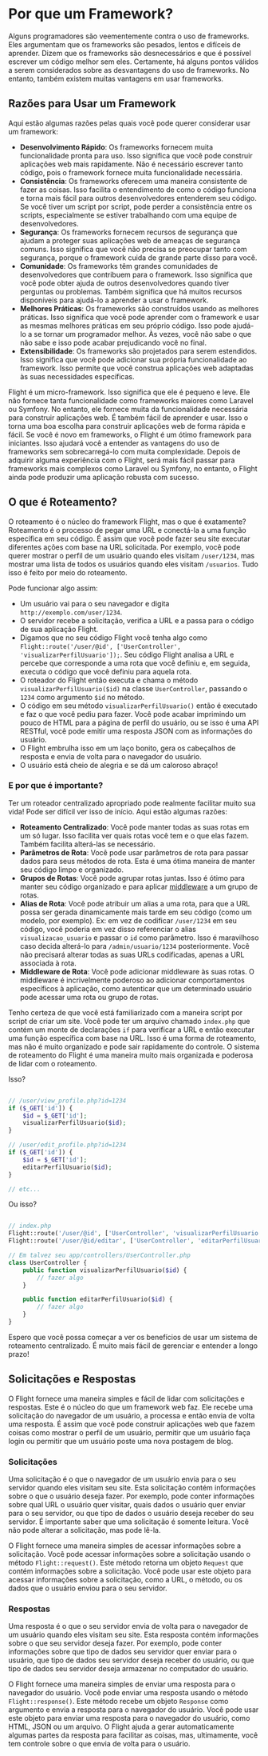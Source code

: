# Por que um Framework?

Alguns programadores são veementemente contra o uso de frameworks. Eles argumentam que os frameworks são pesados, lentos e difíceis de aprender. Dizem que os frameworks são desnecessários e que é possível escrever um código melhor sem eles. Certamente, há alguns pontos válidos a serem considerados sobre as desvantagens do uso de frameworks. No entanto, também existem muitas vantagens em usar frameworks.

## Razões para Usar um Framework

Aqui estão algumas razões pelas quais você pode querer considerar usar um framework:

- **Desenvolvimento Rápido**: Os frameworks fornecem muita funcionalidade pronta para uso. Isso significa que você pode construir aplicações web mais rapidamente. Não é necessário escrever tanto código, pois o framework fornece muita funcionalidade necessária.
- **Consistência**: Os frameworks oferecem uma maneira consistente de fazer as coisas. Isso facilita o entendimento de como o código funciona e torna mais fácil para outros desenvolvedores entenderem seu código. Se você tiver um script por script, pode perder a consistência entre os scripts, especialmente se estiver trabalhando com uma equipe de desenvolvedores.
- **Segurança**: Os frameworks fornecem recursos de segurança que ajudam a proteger suas aplicações web de ameaças de segurança comuns. Isso significa que você não precisa se preocupar tanto com segurança, porque o framework cuida de grande parte disso para você.
- **Comunidade**: Os frameworks têm grandes comunidades de desenvolvedores que contribuem para o framework. Isso significa que você pode obter ajuda de outros desenvolvedores quando tiver perguntas ou problemas. Também significa que há muitos recursos disponíveis para ajudá-lo a aprender a usar o framework.
- **Melhores Práticas**: Os frameworks são construídos usando as melhores práticas. Isso significa que você pode aprender com o framework e usar as mesmas melhores práticas em seu próprio código. Isso pode ajudá-lo a se tornar um programador melhor. Às vezes, você não sabe o que não sabe e isso pode acabar prejudicando você no final.
- **Extensibilidade**: Os frameworks são projetados para serem estendidos. Isso significa que você pode adicionar sua própria funcionalidade ao framework. Isso permite que você construa aplicações web adaptadas às suas necessidades específicas.

Flight é um micro-framework. Isso significa que ele é pequeno e leve. Ele não fornece tanta funcionalidade como frameworks maiores como Laravel ou Symfony. No entanto, ele fornece muita da funcionalidade necessária para construir aplicações web. É também fácil de aprender e usar. Isso o torna uma boa escolha para construir aplicações web de forma rápida e fácil. Se você é novo em frameworks, o Flight é um ótimo framework para iniciantes. Isso ajudará você a entender as vantagens do uso de frameworks sem sobrecarregá-lo com muita complexidade. Depois de adquirir alguma experiência com o Flight, será mais fácil passar para frameworks mais complexos como Laravel ou Symfony, no entanto, o Flight ainda pode produzir uma aplicação robusta com sucesso.

## O que é Roteamento?

O roteamento é o núcleo do framework Flight, mas o que é exatamente? Roteamento é o processo de pegar uma URL e conectá-la a uma função específica em seu código. É assim que você pode fazer seu site executar diferentes ações com base na URL solicitada. Por exemplo, você pode querer mostrar o perfil de um usuário quando eles visitam `/user/1234`, mas mostrar uma lista de todos os usuários quando eles visitam `/usuarios`. Tudo isso é feito por meio do roteamento.

Pode funcionar algo assim:

- Um usuário vai para o seu navegador e digita `http://exemplo.com/user/1234`.
- O servidor recebe a solicitação, verifica a URL e a passa para o código de sua aplicação Flight.
- Digamos que no seu código Flight você tenha algo como `Flight::route('/user/@id', ['UserController', 'visualizarPerfilUsuario']);`. Seu código Flight analisa a URL e percebe que corresponde a uma rota que você definiu e, em seguida, executa o código que você definiu para aquela rota.
- O roteador do Flight então executa e chama o método `visualizarPerfilUsuario($id)` na classe `UserController`, passando o `1234` como argumento `$id` no método.
- O código em seu método `visualizarPerfilUsuario()` então é executado e faz o que você pediu para fazer. Você pode acabar imprimindo um pouco de HTML para a página de perfil do usuário, ou se isso é uma API RESTful, você pode emitir uma resposta JSON com as informações do usuário.
- O Flight embrulha isso em um laço bonito, gera os cabeçalhos de resposta e envia de volta para o navegador do usuário.
- O usuário está cheio de alegria e se dá um caloroso abraço!

### E por que é importante?

Ter um roteador centralizado apropriado pode realmente facilitar muito sua vida! Pode ser difícil ver isso de início. Aqui estão algumas razões:

- **Roteamento Centralizado**: Você pode manter todas as suas rotas em um só lugar. Isso facilita ver quais rotas você tem e o que elas fazem. Também facilita alterá-las se necessário.
- **Parâmetros de Rota**: Você pode usar parâmetros de rota para passar dados para seus métodos de rota. Esta é uma ótima maneira de manter seu código limpo e organizado.
- **Grupos de Rotas**: Você pode agrupar rotas juntas. Isso é ótimo para manter seu código organizado e para aplicar [middleware](middleware) a um grupo de rotas.
- **Alias de Rota**: Você pode atribuir um alias a uma rota, para que a URL possa ser gerada dinamicamente mais tarde em seu código (como um modelo, por exemplo). Ex: em vez de codificar `/user/1234` em seu código, você poderia em vez disso referenciar o alias `visualizacao_usuario` e passar o `id` como parâmetro. Isso é maravilhoso caso decida alterá-lo para `/admin/usuario/1234` posteriormente. Você não precisará alterar todas as suas URLs codificadas, apenas a URL associada à rota.
- **Middleware de Rota**: Você pode adicionar middleware às suas rotas. O middleware é incrivelmente poderoso ao adicionar comportamentos específicos à aplicação, como autenticar que um determinado usuário pode acessar uma rota ou grupo de rotas.

Tenho certeza de que você está familiarizado com a maneira script por script de criar um site. Você pode ter um arquivo chamado `index.php` que contém um monte de declarações `if` para verificar a URL e então executar uma função específica com base na URL. Isso é uma forma de roteamento, mas não é muito organizado e pode sair rapidamente do controle. O sistema de roteamento do Flight é uma maneira muito mais organizada e poderosa de lidar com o roteamento.

Isso?

```php

// /user/view_profile.php?id=1234
if ($_GET['id']) {
	$id = $_GET['id'];
	visualizarPerfilUsuario($id);
}

// /user/edit_profile.php?id=1234
if ($_GET['id']) {
	$id = $_GET['id'];
	editarPerfilUsuario($id);
}

// etc...
```

Ou isso?

```php

// index.php
Flight::route('/user/@id', ['UserController', 'visualizarPerfilUsuario']);
Flight::route('/user/@id/editar', ['UserController', 'editarPerfilUsuario']);

// Em talvez seu app/controllers/UserController.php
class UserController {
	public function visualizarPerfilUsuario($id) {
		// fazer algo
	}

	public function editarPerfilUsuario($id) {
		// fazer algo
	}
}
```

Espero que você possa começar a ver os benefícios de usar um sistema de roteamento centralizado. É muito mais fácil de gerenciar e entender a longo prazo!

## Solicitações e Respostas

O Flight fornece uma maneira simples e fácil de lidar com solicitações e respostas. Este é o núcleo do que um framework web faz. Ele recebe uma solicitação do navegador de um usuário, a processa e então envia de volta uma resposta. É assim que você pode construir aplicações web que fazem coisas como mostrar o perfil de um usuário, permitir que um usuário faça login ou permitir que um usuário poste uma nova postagem de blog.

### Solicitações

Uma solicitação é o que o navegador de um usuário envia para o seu servidor quando eles visitam seu site. Esta solicitação contém informações sobre o que o usuário deseja fazer. Por exemplo, pode conter informações sobre qual URL o usuário quer visitar, quais dados o usuário quer enviar para o seu servidor, ou que tipo de dados o usuário deseja receber do seu servidor. É importante saber que uma solicitação é somente leitura. Você não pode alterar a solicitação, mas pode lê-la.

O Flight fornece uma maneira simples de acessar informações sobre a solicitação. Você pode acessar informações sobre a solicitação usando o método `Flight::request()`. Este método retorna um objeto `Request` que contém informações sobre a solicitação. Você pode usar este objeto para acessar informações sobre a solicitação, como a URL, o método, ou os dados que o usuário enviou para o seu servidor.

### Respostas

Uma resposta é o que o seu servidor envia de volta para o navegador de um usuário quando eles visitam seu site. Esta resposta contém informações sobre o que seu servidor deseja fazer. Por exemplo, pode conter informações sobre que tipo de dados seu servidor quer enviar para o usuário, que tipo de dados seu servidor deseja receber do usuário, ou que tipo de dados seu servidor deseja armazenar no computador do usuário.

O Flight fornece uma maneira simples de enviar uma resposta para o navegador do usuário. Você pode enviar uma resposta usando o método `Flight::response()`. Este método recebe um objeto `Response` como argumento e envia a resposta para o navegador do usuário. Você pode usar este objeto para enviar uma resposta para o navegador do usuário, como HTML, JSON ou um arquivo. O Flight ajuda a gerar automaticamente algumas partes da resposta para facilitar as coisas, mas, ultimamente, você tem controle sobre o que envia de volta para o usuário.